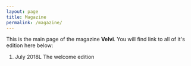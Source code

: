```yaml
---
layout: page
title: Magazine
permalink: /magazine/
---
```


This is the main page of the magazine **Velvi**. You will find link to all of it's edition here below:

1. July 2018L The welcome edition